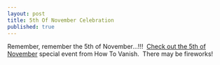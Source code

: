 ```yaml
---
layout: post
title: 5th Of November Celebration
published: true
---
```

<p>Remember, remember the 5th of November...!!!  <a href="http://www.howtovanish.com/2011/11/5th-of-november-celebration-2/" target="_blank">Check out the 5th of November</a> special event from How To Vanish.  There may be fireworks!</p>
<p>&nbsp;</p>
